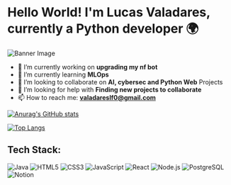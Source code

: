 # Hello World! I'm Lucas Valadares, currently a Python developer 🌍

![Banner Image](URL_TO_YOUR_BANNER_IMAGE)

- 🔭 I’m currently working on **upgrading my nf bot**
- 🌱 I’m currently learning **MLOps**
- 👯 I’m looking to collaborate on **AI, cybersec and Python Web** Projects
- 🤔 I’m looking for help with **Finding new projects to collaborate**
- 📫 How to reach me: **valadareslf0@gmail.com**



[![Anurag's GitHub stats](https://github-readme-stats.vercel.app/api?username=Valadares24&show_icons=true&theme=radical)](https://github.com/anuraghazra/github-readme-stats)


[![Top Langs](https://github-readme-stats.vercel.app/api/top-langs/?username=Valadares24&layout=compact)](https://github.com/anuraghazra/github-readme-stats)


## Tech Stack:


![Java](https://img.shields.io/badge/-Java-007396?style=flat-square&logo=java&logoColor=white)
![HTML5](https://img.shields.io/badge/-HTML5-E34F26?style=flat-square&logo=html5&logoColor=white)
![CSS3](https://img.shields.io/badge/-CSS3-1572B6?style=flat-square&logo=css3&logoColor=white)
![JavaScript](https://img.shields.io/badge/-JavaScript-F7DF1E?style=flat-square&logo=javascript&logoColor=black)
![React](https://img.shields.io/badge/-React-61DAFB?style=flat-square&logo=react&logoColor=white)
![Node.js](https://img.shields.io/badge/-Node.js-339933?style=flat-square&logo=nodedotjs&logoColor=white)
![PostgreSQL](https://img.shields.io/badge/-PostgreSQL-336791?style=flat-square&logo=postgresql&logoColor=white)
![Notion](https://img.shields.io/badge/-Notion-000000?style=flat-square&logo=notion&logoColor=white)

